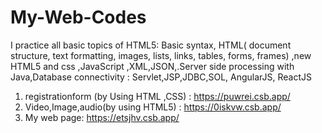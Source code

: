 # My-Web-Codes
I practice all basic topics of HTML5: Basic syntax, HTML( document structure, text formatting, images, lists, links, tables, forms, frames) ,new HTML5 and css ,JavaScript ,XML,JSON,.Server side processing with Java,Database connectivity : Servlet,JSP,JDBC,SOL, AngularJS, ReactJS

1. registrationform (by Using HTML ,CSS) : https://puwrei.csb.app/
2. Video,Image,audio(by using HTML5) : https://0iskvw.csb.app/
3. My web page: https://etsjhv.csb.app/

